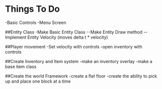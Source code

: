 # Things To Do
-Basic Controls
-Menu Screen

##Entity Class
-Make Basic Entity Class
--Make Entity Draw method
--Implement Entity Velocity (moves delta t * velocity)

##Player movement
-Set velocity with controls
-open inventory with controls

##Create Inventory and Item system
-make an inventory overlay
-make a base item class

##Create the world Framework
-create a flat floor
-create the ability to pick up and place one block at a time
